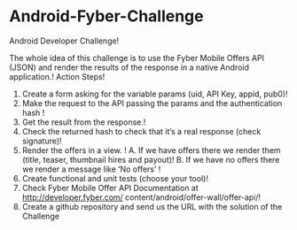 # Android-Fyber-Challenge
Android Developer Challenge!

The whole idea of this challenge is to use the Fyber Mobile Offers API (JSON) and
render the results of the response in a native Android application.!
Action Steps!

1. Create a form asking for the variable params (uid, API Key, appid, pub0)!
2. Make the request to the API passing the params and the authentication hash !
3. Get the result from the response.!
4. Check the returned hash to check that it’s a real response (check signature)!
5. Render the offers in a view. !
A. If we have offers there we render them (title, teaser, thumbnail hires and
payout)!
B. If we have no offers there we render a message like ‘No offers’ !
6. Create functional and unit tests (choose your tool)!
7. Check Fyber Mobile Offer API Documentation at http://developer.fyber.com/
content/android/offer-wall/offer-api/!
8. Create a github repository and send us the URL with the solution of the Challenge
